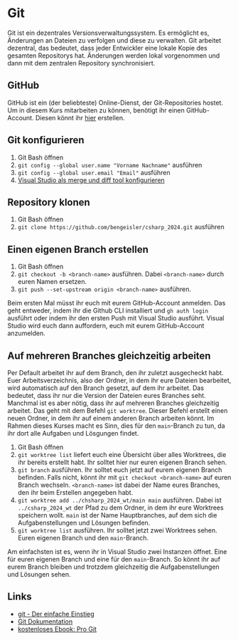 
# Git
Git ist ein dezentrales Versionsverwaltungssystem. Es ermöglicht es, Änderungen an Dateien zu verfolgen und diese zu verwalten. Git arbeitet dezentral, das bedeutet, dass jeder Entwickler eine lokale Kopie des gesamten Repositorys hat. Änderungen werden lokal vorgenommen und dann mit dem zentralen Repository synchronisiert.

## GitHub
GitHub ist ein (der beliebteste) Online-Dienst, der Git-Repositories hostet. Um in diesem Kurs mitarbeiten zu können, benötigt ihr einen GitHub-Account. Diesen könnt ihr [hier](https://github.com/) erstellen.

## Git konfigurieren
1. Git Bash öffnen
2. `git config --global user.name "Vorname Nachname"` ausführen
3. `git config --global user.email "Email"` ausführen
4. [Visual Studio als merge und diff tool konfigurieren](https://www.codewrecks.com/post/old/2019/07/how-to-configure-visual-studio-as-diff-and-merge-tool-for-git/)

## Repository klonen
1. Git Bash öffnen
2. `git clone https://github.com/bengeisler/csharp_2024.git` ausführen

## Einen eigenen Branch erstellen
1. Git Bash öffnen
2. `git checkout -b <branch-name>` ausführen. Dabei `<branch-name>` durch euren Namen ersetzen.
3. `git push --set-upstream origin <branch-name>` ausführen.

Beim ersten Mal müsst ihr euch mit eurem GitHub-Account anmelden. Das geht entweder, indem ihr die Github CLI installiert und `gh auth login` ausführt oder indem ihr den ersten Push mit Visual Studio ausführt. Visual Studio wird euch dann auffordern, euch mit eurem GitHub-Account anzumelden.

## Auf mehreren Branches gleichzeitig arbeiten
Per Default arbeitet ihr auf dem Branch, den ihr zuletzt ausgecheckt habt. Euer Arbeitsverzeichnis, also der Ordner, in dem ihr eure Dateien bearbeitet, wird automatisch auf den Branch gesetzt, auf dem ihr arbeitet. Das bedeutet, dass ihr nur die Version der Dateien eures Branches seht.
Manchmal ist es aber nötig, dass ihr auf mehreren Branches gleichzeitig arbeitet. Das geht mit dem Befehl `git worktree`. Dieser Befehl erstellt einen neuen Ordner, in dem ihr auf einem anderen Branch arbeiten könnt. Im Rahmen dieses Kurses macht es Sinn, dies für den `main`-Branch zu tun, da ihr dort alle Aufgaben und Lösgungen findet.

1. Git Bash öffnen
2. `git worktree list` liefert euch eine Übersicht über alles Worktrees, die ihr bereits erstellt habt. Ihr solltet hier nur euren eigenen Branch sehen.
3. `git branch` ausführen. Ihr solltet euch jetzt auf eurem eigenen Branch befinden. Falls nicht, könnt ihr mit `git checkout <branch-name>` auf euren Branch wechseln. `<branch-name>` ist dabei der Name eures Branches, den ihr beim Erstellen angegeben habt.
4. `git worktree add ../chsharp_2024_wt/main main` ausführen. Dabei ist `../csharp_2024_wt` der Pfad zu dem Ordner, in dem ihr eure Worktrees speichern wollt. `main` ist der Name Hauptbranches, auf dem sich die Aufgabenstellungen und Lösungen befinden.
5. `git worktree list` ausführen. Ihr solltet jetzt zwei Worktrees sehen. Euren eigenen Branch und den `main`-Branch.

Am einfachsten ist es, wenn ihr in Visual Studio zwei Instanzen öffnet. Eine für euren eigenen Branch und eine für den `main`-Branch. So könnt ihr auf eurem Branch bleiben und trotzdem gleichzeitig die Aufgabenstellungen und Lösungen sehen.

## Links
- [git - Der einfache Einstieg](https://rogerdudler.github.io/git-guide/index.de.html)
- [Git Dokumentation](https://git-scm.com/)
- [kostenloses Ebook: Pro Git](https://git-scm.com/book/de/v2)
